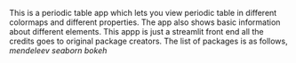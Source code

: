 This is a periodic table app which lets you view periodic table in different colormaps and different properties. The app also shows basic information about different elements. This appp is just a streamlit front end all the credits goes to original package creators.
The list of packages is as follows,
_mendeleev_
_seaborn_
_bokeh_
